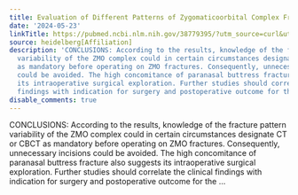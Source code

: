 ```yaml
---
title: Evaluation of Different Patterns of Zygomaticoorbital Complex Fractures
date: '2024-05-23'
linkTitle: https://pubmed.ncbi.nlm.nih.gov/38779395/?utm_source=curl&utm_medium=rss&utm_campaign=pubmed-2&utm_content=1FakS-2QOkCT8HsMOQP1bCRQ4YzyumYOmxmF0moLsQ3dFB1E9V&fc=20220326224207&ff=20240523183437&v=2.18.0.post9+e462414
source: heidelberg[Affiliation]
description: 'CONCLUSIONS: According to the results, knowledge of the fracture pattern
  variability of the ZMO complex could in certain circumstances designate CT or CBCT
  as mandatory before operating on ZMO fractures. Consequently, unnecessary incisions
  could be avoided. The high concomitance of paranasal buttress fracture also suggests
  its intraoperative surgical exploration. Further studies should correlate the clinical
  findings with indication for surgery and postoperative outcome for the ...'
disable_comments: true
---
```

CONCLUSIONS: According to the results, knowledge of the fracture pattern variability of the ZMO complex could in certain circumstances designate CT or CBCT as mandatory before operating on ZMO fractures. Consequently, unnecessary incisions could be avoided. The high concomitance of paranasal buttress fracture also suggests its intraoperative surgical exploration. Further studies should correlate the clinical findings with indication for surgery and postoperative outcome for the ...